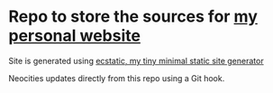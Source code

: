 # Repo to store the sources for [my personal website](https://ronitray.xyz/)

Site is generated using [ecstatic, my tiny minimal static site generator](https://github.com/RonitRay/ecstatic)

Neocities updates directly from this repo using a Git hook.
